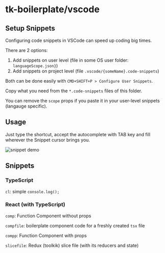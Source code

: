 # tk-boilerplate/vscode

## Setup Snippets

Configuring code snippets in VSCode can speed up coding big times.

There are 2 options:

1. Add snippets on user level (file in some OS user folder: `languageScope.json}`)
2. Add snippets on project level (file `.vscode/{someName}.code-snippets`)

Both can be done easily with `CMD+SHIFT+P > Configure User Snippets`.

Copy what you need from the `*.code-snippets` files of this folder.

You can remove the `scope` props if you paste it in your user-level snippets (langauge specific).

## Usage

Just type the shortcut, accept the autocomplete with TAB key and fill wherever the Snippet cursor brings you.

![snippet demo](../.docu-assets/vscode-snippet-compfile.gif)

## Snippets

### TypeScript

`cl`: simple `console.log();`

### React (with TypeScript)

`comp`: Function Component without props

`compfile`: boilerplate component code for a freshly created `tsx` file

`compp`: Function Component with props

`slicefile`: Redux (toolkik) slice file (with its reducers and state)
